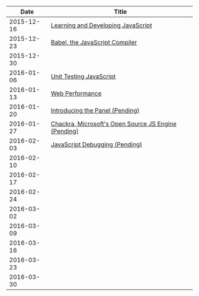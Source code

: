 | Date | Title |
| ---- | ----- |
| 2015-12-16 | [Learning and Developing JavaScript](/../../issues/3) |
| 2015-12-23 | [Babel, the JavaScript Compiler](/../../issues/14) |
| 2015-12-30 | [](/../../issues/) |
| 2016-01-06 | [Unit Testing JavaScript](/../../issues/10) |
| 2016-01-13 | [Web Performance](/../../issues/16) |
| 2016-01-20 | [Introducing the Panel (Pending)](/../../issues/4) |
| 2016-01-27 | [Chackra, Microsoft's Open Source JS Engine (Pending)](/../../issues/12) |
| 2016-02-03 | [JavaScript Debugging (Pending)](/../../issues/17) |
| 2016-02-10 | [](/../../issues/) |
| 2016-02-17 | [](/../../issues/) |
| 2016-02-24 | [](/../../issues/) |
| 2016-03-02 | [](/../../issues/) |
| 2016-03-09 | [](/../../issues/) |
| 2016-03-16 | [](/../../issues/) |
| 2016-03-23 | [](/../../issues/) |
| 2016-03-30 | [](/../../issues/) |

